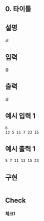 ## 0. 타이틀

## 설명
  
    글

## 입력

    글

## 출력

    글

## 예시 입력 1 

    6
    13 5 11 7 23 15

## 예시 출력 1

    5 7 11 13 15 23
    
## 구현

```JAVA
```

## Check

#### 체크1

```JAVA
```
